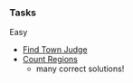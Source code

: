 ### Tasks
Easy
* [Find Town Judge](https://leetcode.com/problems/find-the-town-judge/description/)
* [Count Regions](https://www.hackerrank.com/contests/sda-2021-2022-test-6-christmas/challenges/challenge-2351/problem)
  * many correct solutions!
